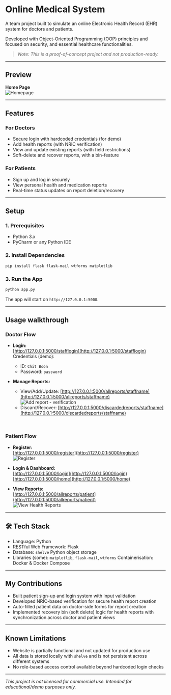 # Online Medical System

A team project built to simulate an online Electronic Health Record (EHR) system for doctors and patients. 

Developed with Object-Oriented Programming (OOP) principles and focused on security, and essential healthcare functionalities.

> *Note: This is a proof-of-concept project and not production-ready.*

---

## Preview

**Home Page**  
![Homepage](https://github.com/user-attachments/assets/4711c48d-f7f9-4814-91b9-1ad240b5dda8)

---

## Features

### For Doctors
- Secure login with hardcoded credentials (for demo)
- Add health reports (with NRIC verification)
- View and update existing reports (with field restrictions)
- Soft-delete and recover reports, with a bin-feature

### For Patients
- Sign up and log in securely
- View personal health and medication reports
- Real-time status updates on report deletion/recovery

---

## Setup

### 1. Prerequisites
- Python 3.x
- PyCharm or any Python IDE

### 2. Install Dependencies

```bash
pip install flask flask-mail wtforms matplotlib
```

### 3. Run the App
```bash
python app.py
```

The app will start on `http://127.0.0.1:5000`.

---

## Usage walkthrough

### Doctor Flow

- **Login:**  
  [http://127.0.0.1:5000/stafflogin](http://127.0.0.1:5000/stafflogin)  
  Credentials (demo):  
  - ID: `Chit Boon`  
  - Password: `password`

- **Manage Reports:**  
  - View/Add/Update: [http://127.0.0.1:5000/allreports/staffname](http://127.0.0.1:5000/allreports/staffname)  
    ![Add report - verification](https://github.com/user-attachments/assets/00b222b9-950f-43e8-88c5-c7f0550a8dbc)  
  - Discard/Recover: [http://127.0.0.1:5000/discardedreports/staffname](http://127.0.0.1:5000/discardedreports/staffname)

<br>

### Patient Flow

- **Register:**  
  [http://127.0.0.1:5000/register](http://127.0.0.1:5000/register)  
  ![Register](https://github.com/user-attachments/assets/bdbdc7ee-9928-4fb9-89c2-d09312496327)

- **Login & Dashboard:**  
  [http://127.0.0.1:5000/login](http://127.0.0.1:5000/login)  
  [http://127.0.0.1:5000/home](http://127.0.0.1:5000/home)

- **View Reports:**  
  [http://127.0.0.1:5000/allreports/patient](http://127.0.0.1:5000/allreports/patient)  
  ![View Health Reports](https://github.com/user-attachments/assets/3330b79f-c956-44c6-8794-262e96810dc3)

---

## 🛠 Tech Stack

- Language: Python 
- RESTful Web Framework: Flask
- Database: `shelve` Python object storage
- Libraries (some): `matplotlib`, `flask-mail`, `wtforms` 
Containerisation: Docker & Docker Compose

---

## My Contributions

- Built patient sign-up and login system with input validation
- Developed NRIC-based verification for secure health report creation
- Auto-filled patient data on doctor-side forms for report creation
- Implemented recovery bin (soft delete) logic for health reports with synchronization across doctor and patient views

---

## Known Limitations

- Website is partially functional and not updated for production use
- All data is stored locally with `shelve` and is not persistent across different systems
- No role-based access control available beyond hardcoded login checks

---

*This project is not licensed for commercial use. Intended for educational/demo purposes only.*
